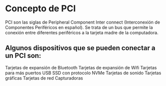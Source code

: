 # Concepto de PCI

PCI son las siglas de Peripheral Component Inter connect (Interconexión de Componentes Periféricos en español). Se trata de un bus que permite la conexión entre diferentes periféricos a la tarjeta madre de la computadora.

## Algunos dispositivos que se pueden conectar a un PCI son:

Tarjetas de expansión de Bluetooth
Tarjetas de expansión de Wifi
Tarjetas para más puertos USB
SSD con protocolo NVMe
Tarjetas de sonido
Tarjetas gráficas
Tarjetas de red
Capturadoras
